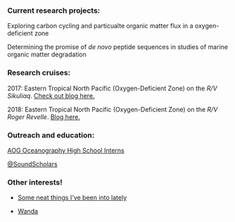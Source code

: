 ### Current research projects:

Exploring carbon cycling and particualte organic matter flux in a oxygen-deficient zone

Determining the promise of _de novo_ peptide sequences in studies of marine organic matter degradation

### Research cruises:

2017: Eastern Tropical North Pacific (Oxygen-Deficient Zone) on the _R/V Sikuliaq_. [Check out blog here.](https://hohohomz.wordpress.com/)

2018: Eastern Tropical North Pacific (Oxygen-Deficient Zone) on the _R/V Roger Revelle_. [Blog here.](https://springatsea2018.wordpress.com/)

### Outreach and education:

[AOG Oceanography High School Interns](http://blogs.uw.edu/oceanhs/)

[@SoundScholars](https://www.instagram.com/soundscholars/)

### Other interests!

- [Some neat things I've been into lately](https://github.com/MeganEDuffy/MeganEDuffy.github.io/blob/master/content/favorites.md)

- [Wanda](https://github.com/MeganEDuffy/MeganEDuffy.github.io/blob/master/images/IMG_1070.JPG)

